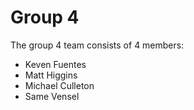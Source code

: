 # Group 4

The group 4 team consists of 4 members:

- Keven Fuentes
- Matt Higgins
- Michael Culleton
- Same Vensel

